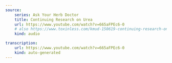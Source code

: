 ```yaml
---
source:
    series: Ask Your Herb Doctor
    title: Continuing Research on Urea
    url: https://www.youtube.com/watch?v=665aFPEc6-0
    # also https://www.toxinless.com/kmud-150619-continuing-research-on-urea.mp3
    kind: audio

transcription:
    url: https://www.youtube.com/watch?v=665aFPEc6-0
    kind: auto-generated
---
```

